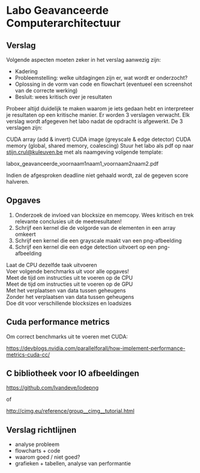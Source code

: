 # Labo Geavanceerde Computerarchitectuur
 
## Verslag

Volgende aspecten moeten zeker in het verslag aanwezig zijn:

- Kadering
- Probleemstelling: welke uitdagingen zijn er, wat wordt er onderzocht?
- Oplossing in de vorm van code en flowchart (eventueel een screenshot van de correcte werking)
- Besluit: wees kritisch over je resultaten

Probeer altijd duidelijk te maken waarom je iets gedaan hebt en interpreteer je resultaten op een kritische manier. Er worden 3 verslagen verwacht. Elk verslag wordt afgegeven het labo nadat de opdracht is afgewerkt. De 3 verslagen zijn:

CUDA array (add & invert)
CUDA image (greyscale & edge detector)
CUDA memory (global, shared memory, coalescing)
Stuur het labo als pdf op naar stijn.crul@kuleuven.be met als naamgeving volgende template:

labox_geavanceerde_voornaam1naam1_voornaam2naam2.pdf

Indien de afgesproken deadline niet gehaald wordt, zal de gegeven score halveren.

## Opgaves

1) Onderzoek de invloed van blocksize en memcopy. Wees kritisch en trek relevante conclusies uit de meetresultaten!
1) Schrijf een kernel die de volgorde van de elementen in een array omkeert
2) Schrijf een kernel die een grayscale maakt van een png-afbeelding
2) Schrijf een kernel die een edge detection uitvoert op een png-afbeelding

Laat de CPU dezelfde taak uitvoeren  
Voer volgende benchmarks uit voor alle opgaves!  
Meet de tijd om instructies uit te voeren op de CPU  
Meet de tijd om instructies uit te voeren op de GPU  
Met het verplaatsen van data tussen geheugens  
Zonder het verplaatsen van data tussen geheugens  
Doe dit voor verschillende blocksizes en loadsizes  


## Cuda performance metrics

Om correct benchmarks uit te voeren met CUDA:

https://devblogs.nvidia.com/parallelforall/how-implement-performance-metrics-cuda-cc/

## C bibliotheek voor IO afbeeldingen

https://github.com/lvandeve/lodepng

of

http://cimg.eu/reference/group__cimg__tutorial.html

## Verslag richtlijnen



- analyse probleem
- flowcharts + code
- waarom goed / niet goed?
- grafieken + tabellen, analyse van performantie
